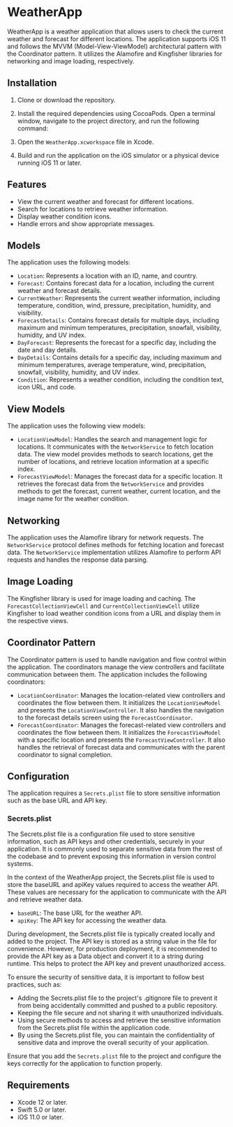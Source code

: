 # WeatherApp

WeatherApp is a weather application that allows users to check the current weather and forecast for different locations. The application supports iOS 11 and follows the MVVM (Model-View-ViewModel) architectural pattern with the Coordinator pattern. It utilizes the Alamofire and Kingfisher libraries for networking and image loading, respectively.

## Installation

1. Clone or download the repository.
2. Install the required dependencies using CocoaPods. Open a terminal window, navigate to the project directory, and run the following command:

3. Open the `WeatherApp.xcworkspace` file in Xcode.
4. Build and run the application on the iOS simulator or a physical device running iOS 11 or later.

## Features

- View the current weather and forecast for different locations.
- Search for locations to retrieve weather information.
- Display weather condition icons.
- Handle errors and show appropriate messages.

## Models

The application uses the following models:

- `Location`: Represents a location with an ID, name, and country.
- `Forecast`: Contains forecast data for a location, including the current weather and forecast details.
- `CurrentWeather`: Represents the current weather information, including temperature, condition, wind, pressure, precipitation, humidity, and visibility.
- `ForecastDetails`: Contains forecast details for multiple days, including maximum and minimum temperatures, precipitation, snowfall, visibility, humidity, and UV index.
- `DayForecast`: Represents the forecast for a specific day, including the date and day details.
- `DayDetails`: Contains details for a specific day, including maximum and minimum temperatures, average temperature, wind, precipitation, snowfall, visibility, humidity, and UV index.
- `Condition`: Represents a weather condition, including the condition text, icon URL, and code.

## View Models

The application uses the following view models:

- `LocationViewModel`: Handles the search and management logic for locations. It communicates with the `NetworkService` to fetch location data. The view model provides methods to search locations, get the number of locations, and retrieve location information at a specific index.
- `ForecastViewModel`: Manages the forecast data for a specific location. It retrieves the forecast data from the `NetworkService` and provides methods to get the forecast, current weather, current location, and the image name for the weather condition.

## Networking

The application uses the Alamofire library for network requests. The `NetworkService` protocol defines methods for fetching location and forecast data. The `NetworkService` implementation utilizes Alamofire to perform API requests and handles the response data parsing.

## Image Loading

The Kingfisher library is used for image loading and caching. The `ForecastCollectionViewCell` and `CurrentCollectionViewCell` utilize Kingfisher to load weather condition icons from a URL and display them in the respective views.

## Coordinator Pattern

The Coordinator pattern is used to handle navigation and flow control within the application. The coordinators manage the view controllers and facilitate communication between them. The application includes the following coordinators:

- `LocationCoordinator`: Manages the location-related view controllers and coordinates the flow between them. It initializes the `LocationViewModel` and presents the `LocationViewController`. It also handles the navigation to the forecast details screen using the `ForecastCoordinator`.
- `ForecastCoordinator`: Manages the forecast-related view controllers and coordinates the flow between them. It initializes the `ForecastViewModel` with a specific location and presents the `ForecastViewController`. It also handles the retrieval of forecast data and communicates with the parent coordinator to signal completion.

## Configuration

The application requires a `Secrets.plist` file to store sensitive information such as the base URL and API key.

### Secrets.plist

The Secrets.plist file is a configuration file used to store sensitive information, such as API keys and other credentials, securely in your application. It is commonly used to separate sensitive data from the rest of the codebase and to prevent exposing this information in version control systems.

In the context of the WeatherApp project, the Secrets.plist file is used to store the baseURL and apiKey values required to access the weather API. These values are necessary for the application to communicate with the API and retrieve weather data.

- `baseURL`: The base URL for the weather API.
- `apiKey`: The API key for accessing the weather data.

During development, the Secrets.plist file is typically created locally and added to the project. The API key is stored as a string value in the file for convenience. However, for production deployment, it is recommended to provide the API key as a Data object and convert it to a string during runtime. This helps to protect the API key and prevent unauthorized access.

To ensure the security of sensitive data, it is important to follow best practices, such as:

- Adding the Secrets.plist file to the project's .gitignore file to prevent it from being accidentally committed and pushed to a public repository.
- Keeping the file secure and not sharing it with unauthorized individuals.
- Using secure methods to access and retrieve the sensitive information from the Secrets.plist file within the application code.
- By using the Secrets.plist file, you can maintain the confidentiality of sensitive data and improve the overall security of your application.

Ensure that you add the `Secrets.plist` file to the project and configure the keys correctly for the application to function properly.

## Requirements

- Xcode 12 or later.
- Swift 5.0 or later.
- iOS 11.0 or later.


